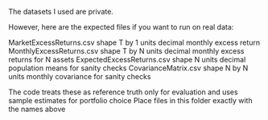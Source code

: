 The datasets I used are private. 

However, here are the expected files if you want to run on real data:

MarketExcessReturns.csv          shape T by 1                      units decimal monthly excess return
MonthlyExcessReturns.csv         shape T by N                      units decimal monthly excess returns for N assets
ExpectedExcessReturns.csv        shape N                           units decimal population means for sanity checks
CovarianceMatrix.csv             shape N by N                      units monthly covariance for sanity checks

The code treats these as reference truth only for evaluation and uses sample estimates for portfolio choice
Place files in this folder exactly with the names above
